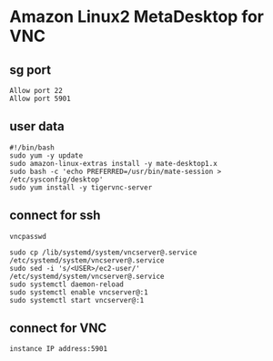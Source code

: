 # Amazon Linux2 MetaDesktop for VNC

## sg port
```
Allow port 22
Allow port 5901
```

## user data
```
#!/bin/bash
sudo yum -y update
sudo amazon-linux-extras install -y mate-desktop1.x
sudo bash -c 'echo PREFERRED=/usr/bin/mate-session > /etc/sysconfig/desktop'
sudo yum install -y tigervnc-server
```

## connect for ssh
```
vncpasswd
```
```
sudo cp /lib/systemd/system/vncserver@.service /etc/systemd/system/vncserver@.service
sudo sed -i 's/<USER>/ec2-user/' /etc/systemd/system/vncserver@.service
sudo systemctl daemon-reload
sudo systemctl enable vncserver@:1
sudo systemctl start vncserver@:1
```

## connect for VNC
```
instance IP address:5901
```
